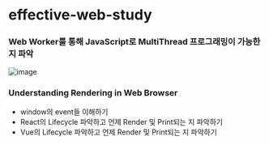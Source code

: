 # effective-web-study
### Web Worker를 통해 JavaScript로 MultiThread 프로그래밍이 가능한 지 파악
![image](https://user-images.githubusercontent.com/105631330/202965772-b3ec0091-9215-4a52-aa1a-2d0ffe550621.png)


### Understanding Rendering in Web Browser
* window의 event들 이해하기
* React의 Lifecycle 파악하고 언제 Render 및 Print되는 지 파악하기
* Vue의 Lifecycle 파악하고 언제 Render 및 Print되는 지 파악하기
